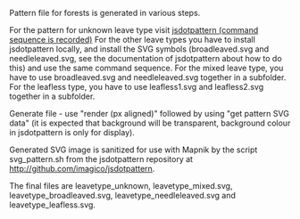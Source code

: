 Pattern file for forests is generated in various steps.

For the pattern for unknown leave type visit [jsdotpattern (command sequence is recorded)](http://www.imagico.de/map/jsdotpattern.php#x,256,jdp6894;g,30,32,32;s,jdp33742;s,jdp81637;rx,250,2,32,32;s,jdp28824;s,jdp59702;s,jdp91550;s,jdp27774;rx,250,2,64,64;rd,1,0,0,tree%20pair,1,5,5,0,jdp52898,6b8d5e,add19e;) For the other leave types you have to install jsdotpattern locally, and install the SVG symbols (broadleaved.svg and needleleaved.svg, see the documentation of jsdotpattern about how to do this) and use the same command sequence. For the mixed leave type, you have to use broadleaved.svg and needleleaved.svg together in a subfolder. For the leafless type, you have to use leafless1.svg and leafless2.svg together in a subfolder.

Generate file - use "render (px aligned)" followed by using "get pattern SVG data" (it is expected that background will be transparent, background colour in jsdotpattern is only for display).

Generated SVG image is sanitized for use with Mapnik by the script svg_pattern.sh from the jsdotpattern repository at http://github.com/imagico/jsdotpattern.

The final files are leavetype_unknown, leavetype_mixed.svg, leavetype_broadleaved.svg, leavetype_needleleaved.svg and leavetype_leafless.svg.

